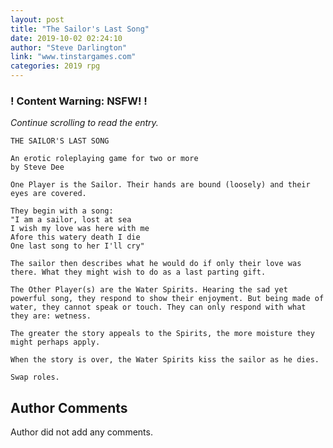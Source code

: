 ```yaml
---
layout: post
title: "The Sailor's Last Song"
date: 2019-10-02 02:24:10
author: "Steve Darlington"
link: "www.tinstargames.com"
categories: 2019 rpg
---
```

<div id="warning"><div id="content"><h3><strong>! Content Warning: NSFW! !</strong></h3><i>Continue scrolling to read the entry.</i></div></div>
 
```
THE SAILOR'S LAST SONG

An erotic roleplaying game for two or more
by Steve Dee

One Player is the Sailor. Their hands are bound (loosely) and their eyes are covered.

They begin with a song:
"I am a sailor, lost at sea
I wish my love was here with me
Afore this watery death I die
One last song to her I'll cry"

The sailor then describes what he would do if only their love was there. What they might wish to do as a last parting gift.

The Other Player(s) are the Water Spirits. Hearing the sad yet powerful song, they respond to show their enjoyment. But being made of water, they cannot speak or touch. They can only respond with what they are: wetness.

The greater the story appeals to the Spirits, the more moisture they might perhaps apply.

When the story is over, the Water Spirits kiss the sailor as he dies. 

Swap roles.
```
## Author Comments
Author did not add any comments.
